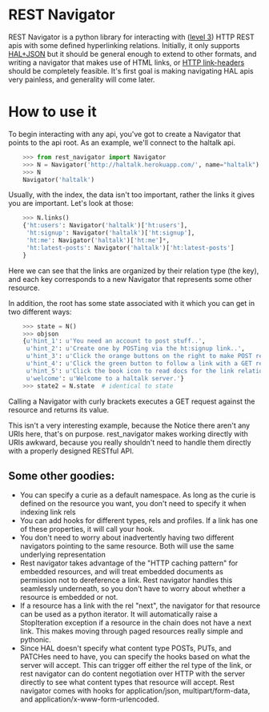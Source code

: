# REST Navigator

REST Navigator is a python library for interacting with
([level 3](http://martinfowler.com/articles/richardsonMaturityModel.html#level3))
HTTP REST apis with some defined hyperlinking relations. Initially, it only
supports [HAL+JSON](http://tools.ietf.org/html/draft-kelly-json-hal-05) but it
should be general enough to extend to other formats, and writing a navigator
that makes use of HTML links, or
[HTTP link-headers](http://tools.ietf.org/html/rfc5988) should be completely
feasible. It's first goal is making navigating HAL apis very painless, and
generality will come later.

# How to use it

To begin interacting with any api, you've got to create a Navigator that points
to the api root. As an example, we'll connect to the haltalk api.

```python
    >>> from rest_navigator import Navigator
    >>> N = Navigator('http://haltalk.herokuapp.com/', name="haltalk")
    >>> N
    Navigator('haltalk')
```

Usually, with the index, the data isn't too important, rather the links it gives
you are important. Let's look at those:

```python
    >>> N.links()
    {'ht:users': Navigator('haltalk')['ht:users'],
     'ht:signup': Navigator('haltalk')['ht:signup'],
     'ht:me': Navigator('haltalk')['ht:me']*,
     'ht:latest-posts': Navigator('haltalk')['ht:latest-posts']
    }
```

Here we can see that the links are organized by their relation type (the key),
and each key corresponds to a new Navigator that represents some other
resource.

In addition, the root has some state associated with it which you can get in two different ways:

```python
    >>> state = N()
    >>> objson
    {u'hint_1': u'You need an account to post stuff..',
     u'hint_2': u'Create one by POSTing via the ht:signup link..',
     u'hint_3': u'Click the orange buttons on the right to make POST requests..',
     u'hint_4': u'Click the green button to follow a link with a GET request..',
     u'hint_5': u'Click the book icon to read docs for the link relation.',
     u'welcome': u'Welcome to a haltalk server.'}
    >>> state2 = N.state  # identical to state
```

Calling a Navigator with curly brackets executes a GET request against the resource and returns its value.

This isn't a very interesting example, because the 
Notice there aren't any URIs here, that's on purpose. rest_navigator
makes working directly with URIs awkward, because you really shouldn't need to
handle them directly with a properly designed RESTful API.

## Some other goodies:

* You can specify a curie as a default namespace. As long as the curie is
  defined on the resource you want, you don't need to specify it when indexing link rels
* You can add hooks for different types, rels and profiles. If a link has one of
  these properties, it will call your hook.
* You don't need to worry about inadvertently having two different navigators
  pointing to the same resource. Both will use the same underlying representation
* Rest navigator takes advantage of the "HTTP caching pattern" for embedded
  resources, and will treat embedded documents as permission not to dereference
  a link. Rest navigator handles this seamlessly underneath, so you don't have
  to worry about whether a resource is embedded or not.
* If a resource has a link with the rel "next", the navigator for that resource
  can be used as a python iterator. It will automatically raise a StopIteration
  exception if a resource in the chain does not have a next link. This makes
  moving through paged resources really simple and pythonic.
* Since HAL doesn't specify what content type POSTs, PUTs, and PATCHes need to
  have, you can specify the hooks based on what the server will accept. This can
  trigger off either the rel type of the link, or rest navigator can do content
  negotiation over HTTP with the server directly to see what content types that
  resource will accept. Rest navigator comes with hooks for application/json,
  multipart/form-data, and application/x-www-form-urlencoded.
